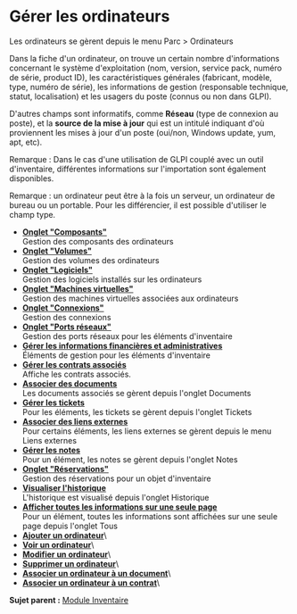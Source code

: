 Gérer les ordinateurs
=====================

Les ordinateurs se gèrent depuis le menu Parc \> Ordinateurs

Dans la fiche d'un ordinateur, on trouve un certain nombre
d'informations concernant le système d'exploitation (nom, version,
service pack, numéro de série, product ID), les caractéristiques
générales (fabricant, modèle, type, numéro de série), les informations
de gestion (responsable technique, statut, localisation) et les usagers
du poste (connus ou non dans GLPI).

D'autres champs sont informatifs, comme **Réseau** (type de connexion au
poste), et la **source de la mise à jour** qui est un intitulé indiquant
d'où proviennent les mises à jour d'un poste (oui/non, Windows update,
yum, apt, etc).

Remarque : Dans le cas d'une utilisation de GLPI couplé avec un outil
d'inventaire, différentes informations sur l'importation sont également
disponibles.

Remarque : un ordinateur peut être à la fois un serveur, un ordinateur
de bureau ou un portable. Pour les différencier, il est possible
d'utiliser le champ type.

-   **[Onglet
    "Composants"](../glpi/inventory_computer_component.html)**\
     Gestion des composants des ordinateurs
-   **[Onglet "Volumes"](../glpi/inventory_computer_volume.html)**\
     Gestion des volumes des ordinateurs
-   **[Onglet "Logiciels"](../glpi/inventory_computer_software.html)**\
     Gestion des logiciels installés sur les ordinateurs
-   **[Onglet "Machines
    virtuelles"](../glpi/inventory_computer_virtualmachine.html)**\
     Gestion des machines virtuelles associées aux ordinateurs
-   **[Onglet "Connexions"](../glpi/inventory_connection.html)**\
     Gestion des connexions
-   **[Onglet "Ports
    réseaux"](../glpi/inventory_network_connection.html)**\
     Gestion des ports réseaux pour les éléments d'inventaire
-   **[Gérer les informations financières et
    administratives](../glpi/inventory_management.html)**\
     Éléments de gestion pour les éléments d'inventaire
-   **[Gérer les contrats associés](../glpi/inventory_contract.html)**\
     Affiche les contrats associés.
-   **[Associer des documents](../glpi/inventory_document.html)**\
     Les documents associés se gèrent depuis l'onglet Documents
-   **[Gérer les tickets](../glpi/inventory_ticket.html)**\
     Pour les éléments, les tickets se gèrent depuis l'onglet Tickets
-   **[Associer des liens externes](../glpi/inventory_link.html)**\
     Pour certains éléments, les liens externes se gèrent depuis le menu
    Liens externes
-   **[Gérer les notes](../glpi/notes.html)**\
     Pour un élément, les notes se gèrent depuis l'onglet Notes
-   **[Onglet "Réservations"](../glpi/inventory_reservation.html)**\
     Gestion des réservations pour un objet d'inventaire
-   **[Visualiser l'historique](../glpi/inventory_log.html)**\
     L'historique est visualisé depuis l'onglet Historique
-   **[Afficher toutes les informations sur une seule
    page](../glpi/inventory_all.html)**\
     Pour un élément, toutes les informations sont affichées sur une
    seule page depuis l'onglet Tous
-   **[Ajouter un
    ordinateur](../glpi/inventory_computer_t_create.html)**\
-   **[Voir un ordinateur](../glpi/inventory_computer_t_read.html)**\
-   **[Modifier un
    ordinateur](../glpi/inventory_computer_t_update.html)**\
-   **[Supprimer un
    ordinateur](../glpi/inventory_computer_t_delete.html)**\
-   **[Associer un ordinateur à un
    document](../glpi/inventory_computer_t_linktodocument.html)**\
-   **[Associer un ordinateur à un
    contrat](../glpi/inventory_computer_t_linktocontract.html)**\

**Sujet parent :** [Module
Inventaire](../glpi/inventory.html "Module Inventaire de GLPI")
